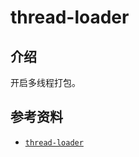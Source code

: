 # thread-loader

## 介绍

开启多线程打包。

## 参考资料

- [`thread-loader`](https://github.com/webpack-contrib/thread-loader)
